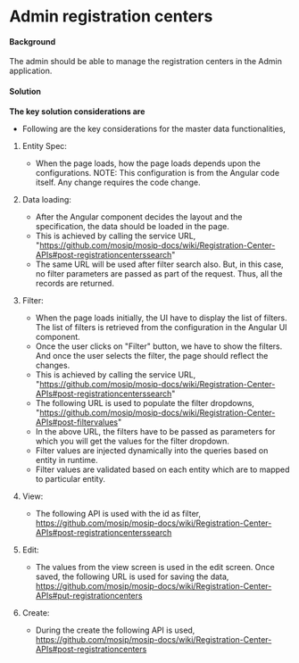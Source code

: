 ﻿# Admin registration centers

#### Background

The admin should be able to manage the registration centers in the Admin application. 

#### Solution



**The key solution considerations are**

- Following are the key considerations for the master data functionalities, 

1. Entity Spec: 
	- When the page loads, how the page loads depends upon the configurations. NOTE: This configuration is from the Angular code itself. Any change requires the code change.

2. Data loading:
	- After the Angular component decides the layout and the specification, the data should be loaded in the page. 
	- This is achieved by calling the service URL, 
	"https://github.com/mosip/mosip-docs/wiki/Registration-Center-APIs#post-registrationcenterssearch"
	- The same URL will be used after filter search also. But, in this case, no filter parameters are passed as part of the request. Thus, all the records are returned. 

3. Filter:
	- When the page loads initially, the UI have to display the list of filters. The list of filters is retrieved from the configuration in the Angular UI component. 
	- Once the user clicks on "Filter" button, we have to show the filters. And once the user selects the filter, the page should reflect the changes.
	- This is achieved by calling the service URL, 
	"https://github.com/mosip/mosip-docs/wiki/Registration-Center-APIs#post-registrationcenterssearch"
	- The following URL is used to populate the filter dropdowns, 
	"https://github.com/mosip/mosip-docs/wiki/Registration-Center-APIs#post-filtervalues"
	- In the above URL, the filters have to be passed as parameters for which you will get the values for the filter dropdown.
	- Filter values are injected dynamically into the queries based on entity in runtime.
	- Filter values are validated based on each entity which are to mapped to particular entity.
	
4. View:
	- The following API is used with the id as filter,
	https://github.com/mosip/mosip-docs/wiki/Registration-Center-APIs#post-registrationcenterssearch
	
5. Edit:
	- The values from the view screen is used in the edit screen. Once saved, the following URL is used for saving the data, 
	https://github.com/mosip/mosip-docs/wiki/Registration-Center-APIs#put-registrationcenters
	
6. Create:
	- During the create the following API is used, 
	https://github.com/mosip/mosip-docs/wiki/Registration-Center-APIs#post-registrationcenters




